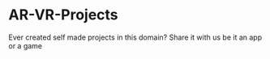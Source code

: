 # AR-VR-Projects
Ever created self made projects in this domain? Share it with us be it an app or a game
